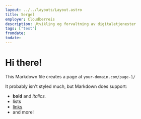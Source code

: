 ```yaml
---
layout: ../../layouts/Layout.astro
title: Sergel
employer: Cloudberreis
description: Utvikling og forvaltning av digitaletjenester
tags: ["test"]
fromdate:
todate:
---
```


# Hi there!

This Markdown file creates a page at `your-domain.com/page-1/`

It probably isn't styled much, but Markdown does support:
- **bold** and _italics._
- lists
- [links](https://astro.build)
- and more!